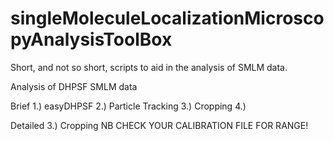 # singleMoleculeLocalizationMicroscopyAnalysisToolBox
Short, and not so short, scripts to aid in the analysis of SMLM data.

Analysis of DHPSF SMLM data

Brief
1.) easyDHPSF
2.) Particle Tracking
3.) Cropping
4.) 

Detailed
3.) Cropping
NB CHECK YOUR CALIBRATION FILE FOR RANGE!
